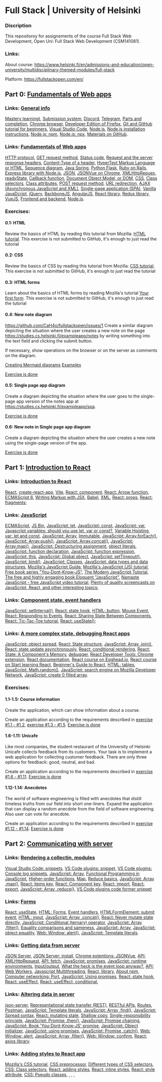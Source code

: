 # Full Stack | University of Helsinki

### Discription

This repositoroy for assignements of the course Full Stack Web Development, Open Uni: Full Stack Web Development (CSM141081).

### Links:

About course:
https://www.helsinki.fi/en/admissions-and-education/open-university/multidisciplinary-themed-modules/full-stack

Platform:
https://fullstackopen.com/en/

## Part 0: [Fundamentals of Web apps](https://fullstackopen.com/en/part0)

### Links: [General info](https://fullstackopen.com/en/part0/general_info)

[Mastery learning)](https://en.wikipedia.org/wiki/Mastery_learning),
[Submission system](https://studies.cs.helsinki.fi/stats/courses/fullstackopen),
[Discord](https://study.cs.helsinki.fi/discord/join/fullstack),
[Telegram](https://t.me/fullstackcourse),
[Parts and completion](https://fullstackopen.com/en/part0/general_info#parts-and-completion),
[Chrome browser](https://www.google.com/chrome/),
[Developer Edition of Firefox](https://www.mozilla.org/en-US/firefox/developer/),
[Git and GitHub tutorial for beginners](https://product.hubspot.com/blog/git-and-github-tutorial-for-beginners),
[Visual Studio Code](https://code.visualstudio.com/),
[Node.js](https://nodejs.org/en),
[Node.js installation instructions](https://nodejs.org/en/download/package-manager),
[Node.js: npm](https://docs.npmjs.com/getting-started),
[Node.js: npx](https://www.npmjs.com/package/npx),
[Materials on GitHub](https://github.com/fullstack-hy2020/fullstack-hy2020.github.io/blob/source/src/content/0/en/part0.md).

### Links: [Fundamentals of Web apps](https://fullstackopen.com/en/part0/fundamentals_of_web_apps)

[HTTP protocol](https://developer.mozilla.org/en-US/docs/Web/HTTP),
[GET request method](https://developer.mozilla.org/en-US/docs/Web/HTTP/Methods/GET),
[Status code](https://en.wikipedia.org/wiki/List_of_HTTP_status_codes),
[Request and the server response headers](https://en.wikipedia.org/wiki/List_of_HTTP_header_fields),
[Content-Type of a header](https://developer.mozilla.org/en-US/docs/Web/HTTP/Headers/Content-Type),
[HyperText Markup Language or HTML](https://en.wikipedia.org/wiki/HTML),
[Sequence diagram](https://fullstackopen.com/en/part0/fundamentals_of_web_apps#exercises-0-1-0-6),
[Java Spring](https://spring.io/projects/spring-framework),
[Python Flask](https://flask.palletsprojects.com/en/2.2.x/),
[Ruby on Rails](https://rubyonrails.org/),
[Express library with Node.js](https://expressjs.com/),
[JSON](https://en.wikipedia.org/wiki/JSON),
[JSONVue on Chrome](https://chrome.google.com/webstore/detail/jsonvue/chklaanhfefbnpoihckbnefhakgolnmc),
[XMLHttpReques, readyState](https://developer.mozilla.org/en-US/docs/Web/API/XMLHttpRequest/readyState),
[Callback function](https://developer.mozilla.org/en-US/docs/Glossary/Callback_function),
[Document Object Model, or DOM](https://en.wikipedia.org/wiki/Document_Object_Model),
[CSS](https://developer.mozilla.org/en-US/docs/Web/CSS),
[Class selectors](https://developer.mozilla.org/en-US/docs/Web/CSS/Class_selectors),
[Class attributes](https://developer.mozilla.org/en-US/docs/Web/HTML/Global_attributes/class),
[POST request method](https://developer.mozilla.org/en-US/docs/Web/HTTP/Methods/POST),
[URL redirection](https://en.wikipedia.org/wiki/URL_redirection),
[AJAX (Asynchronous JavaScript and XML)](<https://en.wikipedia.org/wiki/Ajax_(programming)>),
[Single-page application (SPA)](https://en.wikipedia.org/wiki/Single-page_application),
[Vanilla JavaDcript](https://www.freecodecamp.org/news/is-vanilla-javascript-worth-learning-absolutely-c2c67140ac34/),
[jQuery](https://jquery.com/),
[BackboneJS](https://backbonejs.org/),
[AngularJS](https://angularjs.org/),
[React library](https://react.dev/),
[Redux library](https://github.com/reduxjs/redux),
[VueJS](https://vuejs.org/),
[Frontend and backend](https://en.wikipedia.org/wiki/Frontend_and_backend),
[Node.js](https://nodejs.org/en).

### Exercises:

#### 0.1: HTML

Review the basics of HTML by reading this tutorial from Mozilla: [HTML tutorial](https://developer.mozilla.org/en-US/docs/Learn/Getting_started_with_the_web/HTML_basics).
This exercise is not submitted to GitHub, it's enough to just read the tutorial

#### 0.2: CSS

Review the basics of CSS by reading this tutorial from Mozilla: [CSS tutorial](https://developer.mozilla.org/en-US/docs/Learn/Getting_started_with_the_web/CSS_basics).
This exercise is not submitted to GitHub, it's enough to just read the tutorial

#### 0.3: HTML forms

Learn about the basics of HTML forms by reading Mozilla's tutorial [Your first form](https://developer.mozilla.org/en-US/docs/Learn/Forms/Your_first_form).
This exercise is not submitted to GitHub, it's enough to just read the tutorial

#### 0.4: New note diagram

https://github.com/CaH4o/fullstackopen/issues/1
Create a similar diagram depicting the situation where the user creates a new note on the page https://studies.cs.helsinki.fi/exampleapp/notes by writing something into the text field and clicking the submit button.

If necessary, show operations on the browser or on the server as comments on the diagram.

[Creating Mermaid diagrams](https://docs.github.com/en/get-started/writing-on-github/working-with-advanced-formatting/creating-diagrams)
[Examples](https://github.com/mermaid-js/mermaid#sequence-diagram-docs---live-editor)

[Exercise is done](https://github.com/CaH4o/fullstackopen/issues/1)

#### 0.5: Single page app diagram

Create a diagram depicting the situation where the user goes to the single-page app version of the notes app at https://studies.cs.helsinki.fi/exampleapp/spa.

[Exercise is done](https://github.com/CaH4o/fullstackopen/issues/2)

#### 0.6: New note in Single page app diagram

Create a diagram depicting the situation where the user creates a new note using the single-page version of the app.

[Exercise is done](https://github.com/CaH4o/fullstackopen/issues/3)

## Part 1: [Introduction to React](https://fullstackopen.com/en/part1)

### Links: [Introduction to React](https://fullstackopen.com/en/part1/introduction_to_react)

[React](https://react.dev/),
[create-react-app](https://github.com/facebook/create-react-app),
[Vite](https://vitejs.dev/),
[React: component](https://react.dev/learn/your-first-component),
[React: Arrow function](https://developer.mozilla.org/en-US/docs/Web/JavaScript/Reference/Functions/Arrow_functions),
[ECMAScript 6](http://es6-features.org/#Constants),
[Writing Markup with JSX](https://react.dev/learn/writing-markup-with-jsx),
[Babel](https://babeljs.io/),
[XML](https://developer.mozilla.org/en-US/docs/Web/XML/XML_introduction),
[React: props](https://react.dev/learn/passing-props-to-a-component),
[React: fragments](https://react.dev/reference/react/Fragment);

### Links: [JavaScript](https://fullstackopen.com/en/part1/java_script)

[ECMAScript](https://en.wikipedia.org/wiki/ECMAScript),
[JS Bin](https://jsbin.com/?js,console),
[JavaScript: let](https://developer.mozilla.org/en-US/docs/Web/JavaScript/Reference/Statements/let),
[JavaScript: const](https://developer.mozilla.org/en-US/docs/Web/JavaScript/Reference/Statements/const),
[JavaScript: var](https://developer.mozilla.org/en-US/docs/Web/JavaScript/Reference/Statements/var),
[Javascript variables: should you use let, var or const?](https://medium.com/podiihq/javascript-variables-should-you-use-let-var-or-const-394f7645c88f),
[Variable Hoisting](https://www.jstips.co/en/javascript/keyword-var-vs-let/),
[var: let and const](https://youtu.be/sjyJBL5fkp8),
[JavaScript: Array](https://developer.mozilla.org/en-US/docs/Web/JavaScript/Reference/Global_Objects/Array),
[Immutable](https://en.wikipedia.org/wiki/Immutable_object),
[JavaScript: Array.forEach()](https://developer.mozilla.org/en-US/docs/Web/JavaScript/Reference/Global_Objects/Array/forEach),
[JavaScript: Array.push()](https://developer.mozilla.org/en-US/docs/Web/JavaScript/Reference/Global_Objects/Array/push),
[JavaScript: Array.concat()](https://developer.mozilla.org/en-US/docs/Web/JavaScript/Reference/Global_Objects/Array/concat),
[JavaScript: Array.map()](https://developer.mozilla.org/en-US/docs/Web/JavaScript/Reference/Global_Objects/Array/map),
[JavaScript: Destructuring assignment](https://developer.mozilla.org/en-US/docs/Web/JavaScript/Reference/Operators/Destructuring_assignment),
[object literals](https://developer.mozilla.org/en-US/docs/Web/JavaScript/Guide/Grammar_and_types#object_literals),
[JavaScript: function declaration](https://developer.mozilla.org/en-US/docs/Web/JavaScript/Reference/Statements/function),
[JavaScript: function expression](https://developer.mozilla.org/en-US/docs/Web/JavaScript/Reference/Operators/function),
[JavaScript: this](https://developer.mozilla.org/en-US/docs/Web/JavaScript/Reference/Operators/this),
[JavaScript: Global object](https://developer.mozilla.org/en-US/docs/Glossary/Global_object),
[JavaScript: setTimeout()](https://developer.mozilla.org/en-US/docs/Web/API/setTimeout),
[JavaScript: bind()](https://developer.mozilla.org/en-US/docs/Web/JavaScript/Reference/Global_Objects/Function/bind),
[JavaScript: Classes](https://developer.mozilla.org/en-US/docs/Web/JavaScript/Reference/Classes),
[JavaScript: data types and data structures](https://developer.mozilla.org/en-US/docs/Web/JavaScript/Data_structures),
[Mozilla's JavaScript Guide](https://developer.mozilla.org/en-US/docs/Web/JavaScript),
[Mozilla's JavaScript (JS) tutorial](https://developer.mozilla.org/en-US/docs/Web/JavaScript/Language_overview),
[Free book series "You-Dont-Know-JS"](https://github.com/getify/You-Dont-Know-JS),
[The Modern JavaScript Tutorial](https://javascript.info/),
[The free and highly engaging book Eloquent "JavaScript"](https://eloquentjavascript.net/),
[Namaste JavaScript - free JavaScript video tutorial](https://www.youtube.com/playlist?list=PLlasXeu85E9cQ32gLCvAvr9vNaUccPVNP),
[Plenty of quality screencasts on JavaScript, React, and other interesting topics](https://egghead.io/);

### Links: [Component state, event handlers](https://fullstackopen.com/en/part1/component_state_event_handlers)

[JavaScript: setInterval()](https://developer.mozilla.org/en-US/docs/Web/API/setInterval),
[React: state hook](https://react.dev/learn/state-a-components-memory),
[HTML: button](https://developer.mozilla.org/en-US/docs/Web/HTML/Element/button),
[Mouse Event](https://developer.mozilla.org/en-US/docs/Web/API/MouseEvent),
[React: Responding to Events](https://react.dev/learn/responding-to-events),
[React: Sharing State Between Components](https://react.dev/learn/sharing-state-between-components),
[React: Tic-Tac-Toe tutorial](https://react.dev/learn/tutorial-tic-tac-toe),
[React: useState()](https://react.dev/reference/react/useState);

### Links: [A more complex state, debugging React apps](https://fullstackopen.com/en/part1/a_more_complex_state_debugging_react_apps)

[JavaScript: object spread](https://developer.mozilla.org/en-US/docs/Web/JavaScript/Reference/Operators/Spread_syntax),
[React: State structure](https://react.dev/learn/choosing-the-state-structure),
[JavaScript: Array .join()](https://developer.mozilla.org/en-US/docs/Web/JavaScript/Reference/Global_Objects/Array/join),
[React: state update asynchronously](https://react.dev/learn/queueing-a-series-of-state-updates),
[React: conditional rendering](https://react.dev/learn/conditional-rendering),
[React: State: A Component's Memory](https://react.dev/learn/state-a-components-memory),
[debugger](https://developer.mozilla.org/en-US/docs/Web/JavaScript/Reference/Statements/debugger),
[React Developer Tools: Chrome extension](https://chrome.google.com/webstore/detail/react-developer-tools/fmkadmapgofadopljbjfkapdkoienihi),
[React documentation](https://react.dev/learn),
[React course on Egghead.io](https://egghead.io/),
[React course on Start learning React](https://egghead.io/courses/start-learning-react),
[Beginner's Guide to React](https://egghead.io/courses/the-beginner-s-guide-to-react),
[HTML: tables](https://developer.mozilla.org/en-US/docs/Learn/HTML/Tables/Basics),
[JavaScript: Math.random()](https://developer.mozilla.org/ru/docs/Web/JavaScript/Reference/Global_Objects/Math/random),
[JavaScript: search engine on Mozilla Developer Network](https://developer.mozilla.org/en/),
[JavaScript: create 0 filled array](https://stackoverflow.com/questions/20222501/how-to-create-a-zero-filled-javascript-array-of-arbitrary-length/22209781).

### Exercises:

#### 1.1-1.5: Course information

Create the application, which can show information about a course.

Create an application according to the requirements described in [exercise #1.1 - #1.2](https://fullstackopen.com/en/part1/introduction_to_react#exercises-1-1-1-2), [exercise #1.3 - #1.5](https://fullstackopen.com/en/part1/java_script#exercises-1-3-1-5).
[Exercise is done](https://github.com/CaH4o/fullstackopen/tree/main/part1/courseinfo)

#### 1.6-1.11: Unicafe

Like most companies, the student restaurant of the University of Helsinki Unicafe collects feedback from its customers. Your task is to implement a web application for collecting customer feedback. There are only three options for feedback: good, neutral, and bad.

Create an application according to the requirements described in [exercise #1.6 - #1.11](https://fullstackopen.com/en/part1/a_more_complex_state_debugging_react_apps#exercises-1-6-1-14).
[Exercise is done](https://github.com/CaH4o/fullstackopen/tree/main/part1/unicafe)

#### 1.12-1.14: Anecdotes

The world of software engineering is filled with anecdotes that distill timeless truths from our field into short one-liners.
Expand the application that can display a random anecdote from the field of software engineering. Also user can vote for anecdote.

Create an application according to the requirements described in [exercise #1.12 - #1.14](https://fullstackopen.com/en/part1/a_more_complex_state_debugging_react_apps#exercises-1-6-1-14).
[Exercise is done](https://github.com/CaH4o/fullstackopen/tree/main/part1/anecdotes)

## Part 2: [Communicating with server](https://fullstackopen.com/en/part2)

### Links: [Rendering a collectin, modules](https://fullstackopen.com/en/part2/rendering_a_collection_modules)

[Visual Studio Code: snippets](https://code.visualstudio.com/docs/editor/userdefinedsnippets#_creating-your-own-snippets),
[VS Code plugins: snippet](https://marketplace.visualstudio.com/items?itemName=dsznajder.es7-react-js-snippets),
[VS Code plugins: Console log snippets](https://marketplace.visualstudio.com/search?term=console.log&target=VSCode&category=All%20categories&sortBy=Relevance),
[JavaScript: Array](https://developer.mozilla.org/en-US/docs/Web/JavaScript/Reference/Global_Objects/Array),
[Functional Programming in JavaScript](),
[Higher-order functions](https://youtu.be/BMUiFMZr7vk),
[Map](https://youtu.be/bCqtb-Z5YGQ),
[Reduce basics](https://youtu.be/Wl98eZpkp-c),
[JavaScript: Array .map()](https://developer.mozilla.org/en-US/docs/Web/JavaScript/Reference/Global_Objects/Array/map),
[React: items key](https://react.dev/learn/rendering-lists#keeping-list-items-in-order-with-key),
[React: Component key](https://react.dev/learn/preserving-and-resetting-state#option-2-resetting-state-with-a-key),
[React: import](https://developer.mozilla.org/en-US/docs/Web/JavaScript/Reference/Statements/import),
[React: export](https://developer.mozilla.org/en-US/docs/Web/JavaScript/Reference/Statements/export),
[JavaScript: Array .reduce()](https://developer.mozilla.org/en-US/docs/Web/JavaScript/Reference/Global_Objects/Array/Reduce),
[VS Code plugins code former snippet](https://marketplace.visualstudio.com/items?itemName=cmstead.js-codeformer)

### Links: [Forms](https://fullstackopen.com/en/part2/forms)

[React: useState](https://react.dev/reference/react/useState),
[HTML: Forms](https://developer.mozilla.org/en-US/docs/Learn/Forms),
[Event handlers](https://react.dev/learn/responding-to-events),
[HTMLFormElement: submit event](https://developer.mozilla.org/en-US/docs/Web/API/HTMLFormElement/submit_event),
[HTML: input](https://react.dev/reference/react-dom/components/input#controlling-an-input-with-a-state-variable),
[JavaScript: Array .concat()](https://developer.mozilla.org/en-US/docs/Web/JavaScript/Reference/Global_Objects/Array/concat),
[React: Never mutate state directly](https://react.dev/learn/updating-objects-in-state#why-is-mutating-state-not-recommended-in-react),
[JavaScript: Conditional (ternary) operator](https://developer.mozilla.org/en-US/docs/Web/JavaScript/Reference/Operators/Conditional_Operator),
[JavaScript: Array .filter()](https://developer.mozilla.org/en-US/docs/Web/JavaScript/Reference/Global_Objects/Array/filter),
[Equality comparisons and sameness](https://developer.mozilla.org/en-US/docs/Web/JavaScript/Equality_comparisons_and_sameness),
[JavaScript: Array](https://developer.mozilla.org/en-US/docs/Web/JavaScript/Reference/Global_Objects/Array),
[JavaScript: object equality](https://www.joshbritz.co/posts/why-its-so-hard-to-check-object-equality/),
[Web: Window: alert()](https://developer.mozilla.org/en-US/docs/Web/API/Window/alert),
[JavaScript: Template literals](https://developer.mozilla.org/en-US/docs/Web/JavaScript/Reference/Template_literals).

### Links: [Getting data from server](https://fullstackopen.com/en/part2/getting_data_from_server)

[JSON Server](https://github.com/typicode/json-server),
[JSON Server: install](https://github.com/typicode/json-server#getting-started),
[Chrome extentions: JSONVue](https://chrome.google.com/webstore/detail/jsonvue/chklaanhfefbnpoihckbnefhakgolnmc),
[API: XMLHttpRequest](https://developer.mozilla.org/en-US/docs/Web/API/XMLHttpRequest),
[API: fetch](https://developer.mozilla.org/en-US/docs/Web/API/fetch),
[JavaScript: promises](https://developer.mozilla.org/en-US/docs/Web/JavaScript/Reference/Global_Objects/Promise),
[JavaScript: runtime environments](https://developer.mozilla.org/en-US/docs/Web/JavaScript/Event_loop),
[Input/output](https://en.wikipedia.org/wiki/Input/output),
[What the heck is the event loop anyway?](https://youtu.be/8aGhZQkoFbQ),
[API: Web Workers](https://developer.mozilla.org/en-US/docs/Web/API/Web_Workers_API/Using_web_workers),
[Javascript Multithreading](https://medium.com/techtrument/multithreading-javascript-46156179cf9a),
[React, library](https://github.com/axios/axios),
[About npm](https://docs.npmjs.com/about-npm),
[Computer networking: Port](<https://en.wikipedia.org/wiki/Port_(computer_networking)>),
[JavaScript: Using promises](https://developer.mozilla.org/en-US/docs/Web/JavaScript/Guide/Using_promises),
[React: state hook](https://react.dev/learn/state-a-components-memory),
[React: useEffect](https://react.dev/reference/react#effect-hooks),
[React: useEffect, conditional](https://legacy.reactjs.org/docs/hooks-reference.html#conditionally-firing-an-effect),

### Links: [Altering data in server](https://fullstackopen.com/en/part2/altering_data_in_server)

[json-server](https://github.com/typicode/json-server),
[Representational state transfer (REST)](https://en.wikipedia.org/wiki/Representational_state_transfer),
[RESTful APIs](https://en.wikipedia.org/wiki/Representational_state_transfer#Applied_to_web_services),
[Routes](https://github.com/typicode/json-server#routes),
[Postman](https://www.postman.com/downloads/),
[JavaScript: Template literals](https://developer.mozilla.org/en-US/docs/Web/JavaScript/Reference/Template_literals),
[JavaScript: Array .find()](https://developer.mozilla.org/en-US/docs/Web/JavaScript/Reference/Global_Objects/Array/find),
[JavaScript: Spread syntax](https://developer.mozilla.org/en-US/docs/Web/JavaScript/Reference/Operators/Spread_syntax),
[React: mutating state](https://react.dev/learn/updating-objects-in-state#why-is-mutating-state-not-recommended-in-react),
[Shallow copy](https://en.wikipedia.org/wiki/Object_copying#Shallow_copy),
[Single-responsibility principle](https://en.wikipedia.org/wiki/Single-responsibility_principle),
[JavaScript: Promise .then()](https://developer.mozilla.org/en-US/docs/Web/JavaScript/Reference/Global_Objects/Promise/then),
[JavaScript: Promise chaining](https://javascript.info/promise-chaining),
[JavaScript: Book 'You-Dont-Know-JS' promise](https://github.com/getify/You-Dont-Know-JS/blob/1st-ed/async%20%26%20performance/ch3.md),
[JavaScript: Object initializer](https://developer.mozilla.org/en-US/docs/Web/JavaScript/Reference/Operators/Object_initializer#Property_definitions),
[JavaScript: using promises](https://developer.mozilla.org/en-US/docs/Web/JavaScript/Guide/Using_promises),
[JavaScript: Promise .catch()](https://developer.mozilla.org/en-US/docs/Web/JavaScript/Reference/Global_Objects/Promise/catch),
[Web: Window: alert](https://developer.mozilla.org/en-US/docs/Web/API/Window/alert),
[JavaScript: Array .filter()](https://developer.mozilla.org/en-US/docs/Web/JavaScript/Reference/Global_Objects/Array/filter),
[Web: Window: confirm](https://developer.mozilla.org/en-US/docs/Web/API/Window/confirm),
[React: axios library](https://github.com/axios/axios).

### Links: [Adding styles to React app](https://fullstackopen.com/en/part2/adding_styles_to_react_app)

[Mozilla's CSS tutorial](https://developer.mozilla.org/en-US/docs/Learn/Getting_started_with_the_web/CSS_basics),
[CSS preprocessor](https://developer.mozilla.org/en-US/docs/Glossary/CSS_preprocessor),
[Different types of CSS selectors](https://developer.mozilla.org/en-US/docs/Web/CSS/CSS_Selectors),
[CSS: Class selectors](https://developer.mozilla.org/en-US/docs/Web/CSS/Class_selectors),
[React: adding styles](https://react.dev/learn#adding-styles),
[React: inline styles](https://react-cn.github.io/react/tips/inline-styles.html),
[React: style attribute](https://react.dev/reference/react-dom/components/common#applying-css-styles),
[CSS: Pseudo classes](https://developer.mozilla.org/en-US/docs/Web/CSS/Pseudo-classes),
[](),
[](),
[](),
